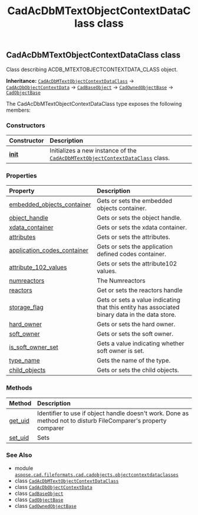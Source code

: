 ﻿---
title: CadAcDbMTextObjectContextDataClass class
second_title: Aspose.CAD for Python via .NET API References
description: 
type: docs
weight: 30
url: /python-net/aspose.cad.fileformats.cad.cadobjects.objectcontextdataclasses/cadacdbmtextobjectcontextdataclass/
is_root: false
---

## CadAcDbMTextObjectContextDataClass class

Class describing ACDB_MTEXTOBJECTCONTEXTDATA_CLASS object.



**Inheritance:** [`CadAcDbMTextObjectContextDataClass`](/cad/python-net/aspose.cad.fileformats.cad.cadobjects.objectcontextdataclasses/cadacdbmtextobjectcontextdataclass) → 
[`CadAcDbObjectContextData`](/cad/python-net/aspose.cad.fileformats.cad.cadobjects.objectcontextdataclasses/cadacdbobjectcontextdata) → 
[`CadBaseObject`](/cad/python-net/aspose.cad.fileformats.cad.cadobjects/cadbaseobject) → 
[`CadOwnedObjectBase`](/cad/python-net/aspose.cad.fileformats.cad.cadobjects/cadownedobjectbase) → 
[`CadObjectBase`](/cad/python-net/aspose.cad.fileformats.cad.cadobjects/cadobjectbase)



The CadAcDbMTextObjectContextDataClass type exposes the following members:

### Constructors
| Constructor | Description |
| :- | :- |
| [__init__](/cad/python-net/aspose.cad.fileformats.cad.cadobjects.objectcontextdataclasses/cadacdbmtextobjectcontextdataclass/__init__/#) | Initializes a new instance of the [`CadAcDbMTextObjectContextDataClass`](/cad/python-net/aspose.cad.fileformats.cad.cadobjects.objectcontextdataclasses/cadacdbmtextobjectcontextdataclass) class. |


### Properties
| Property | Description |
| :- | :- |
| [embedded_objects_container](/cad/python-net/aspose.cad.fileformats.cad.cadobjects.objectcontextdataclasses/cadacdbmtextobjectcontextdataclass/embedded_objects_container) | Gets or sets the embedded objects container. |
| [object_handle](/cad/python-net/aspose.cad.fileformats.cad.cadobjects.objectcontextdataclasses/cadacdbmtextobjectcontextdataclass/object_handle) | Gets or sets the object handle. |
| [xdata_container](/cad/python-net/aspose.cad.fileformats.cad.cadobjects.objectcontextdataclasses/cadacdbmtextobjectcontextdataclass/xdata_container) | Gets or sets the xdata container. |
| [attributes](/cad/python-net/aspose.cad.fileformats.cad.cadobjects.objectcontextdataclasses/cadacdbmtextobjectcontextdataclass/attributes) | Gets or sets the attributes. |
| [application_codes_container](/cad/python-net/aspose.cad.fileformats.cad.cadobjects.objectcontextdataclasses/cadacdbmtextobjectcontextdataclass/application_codes_container) | Gets or sets the application defined codes container. |
| [attribute_102_values](/cad/python-net/aspose.cad.fileformats.cad.cadobjects.objectcontextdataclasses/cadacdbmtextobjectcontextdataclass/attribute_102_values) | Gets or sets the attribute102 values. |
| [numreactors](/cad/python-net/aspose.cad.fileformats.cad.cadobjects.objectcontextdataclasses/cadacdbmtextobjectcontextdataclass/numreactors) | The Numreactors |
| [reactors](/cad/python-net/aspose.cad.fileformats.cad.cadobjects.objectcontextdataclasses/cadacdbmtextobjectcontextdataclass/reactors) | Get or sets the reactors handle |
| [storage_flag](/cad/python-net/aspose.cad.fileformats.cad.cadobjects.objectcontextdataclasses/cadacdbmtextobjectcontextdataclass/storage_flag) | Gets or sets a value indicating that this entity has associated binary data in the data store. |
| [hard_owner](/cad/python-net/aspose.cad.fileformats.cad.cadobjects.objectcontextdataclasses/cadacdbmtextobjectcontextdataclass/hard_owner) | Gets or sets the hard owner. |
| [soft_owner](/cad/python-net/aspose.cad.fileformats.cad.cadobjects.objectcontextdataclasses/cadacdbmtextobjectcontextdataclass/soft_owner) | Gets or sets the soft owner. |
| [is_soft_owner_set](/cad/python-net/aspose.cad.fileformats.cad.cadobjects.objectcontextdataclasses/cadacdbmtextobjectcontextdataclass/is_soft_owner_set) | Gets a value indicating whether soft owner is set. |
| [type_name](/cad/python-net/aspose.cad.fileformats.cad.cadobjects.objectcontextdataclasses/cadacdbmtextobjectcontextdataclass/type_name) | Gets the name of the type. |
| [child_objects](/cad/python-net/aspose.cad.fileformats.cad.cadobjects.objectcontextdataclasses/cadacdbmtextobjectcontextdataclass/child_objects) | Gets or sets the child objects. |


### Methods
| Method | Description |
| :- | :- |
| [get_uid](/cad/python-net/aspose.cad.fileformats.cad.cadobjects.objectcontextdataclasses/cadacdbmtextobjectcontextdataclass/get_uid/#) | Identifier to use if object handle doesn't work. Done as method not to disturb FileComparer's property comparer |
| [set_uid](/cad/python-net/aspose.cad.fileformats.cad.cadobjects.objectcontextdataclasses/cadacdbmtextobjectcontextdataclass/set_uid/#str) | Sets |



### See Also
* module [`aspose.cad.fileformats.cad.cadobjects.objectcontextdataclasses`](..)
* class [`CadAcDbMTextObjectContextDataClass`](/cad/python-net/aspose.cad.fileformats.cad.cadobjects.objectcontextdataclasses/cadacdbmtextobjectcontextdataclass)
* class [`CadAcDbObjectContextData`](/cad/python-net/aspose.cad.fileformats.cad.cadobjects.objectcontextdataclasses/cadacdbobjectcontextdata)
* class [`CadBaseObject`](/cad/python-net/aspose.cad.fileformats.cad.cadobjects/cadbaseobject)
* class [`CadObjectBase`](/cad/python-net/aspose.cad.fileformats.cad.cadobjects/cadobjectbase)
* class [`CadOwnedObjectBase`](/cad/python-net/aspose.cad.fileformats.cad.cadobjects/cadownedobjectbase)
